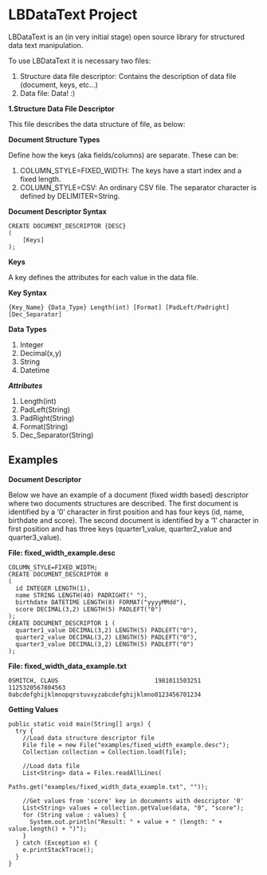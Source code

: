 # LBDataText Project
LBDataText is an (in very initial stage) open source library for structured data text manipulation.

To use LBDataText it is necessary two files:
1. Structure data file descriptor: Contains the description of data file (document, keys, etc...)
2. Data file: Data! :)

**1.Structure Data File Descriptor**

This file describes the data structure of file, as below:

**Document Structure Types**

Define how the keys (aka fields/columns) are separate. These can be:
1. COLUMN_STYLE=FIXED_WIDTH: The keys have a start index and a fixed length.
2. COLUMN_STYLE=CSV: An ordinary CSV file. The separator character is defined by DELIMITER=String.

**Document Descriptor Syntax**
```
CREATE DOCUMENT_DESCRIPTOR {DESC}
(
    [Keys]
);
```

**Keys**

A key defines the attributes for each value in the data file.

**Key Syntax**
```
{Key_Name} {Data_Type} Length(int) [Format] [PadLeft/Padright] [Dec_Separator]
```

**Data Types**
1. Integer
2. Decimal(x,y)
3. String
4. Datetime

***Attributes***
1. Length(int)
2. PadLeft(String)
3. PadRight(String)
4. Format(String)
5. Dec_Separator(String)

## Examples
**Document Descriptor**

Below we have an example of a document (fixed width based) descriptor where two documents structures are described. The first document is identified by a ‘0’ character in first position and has four keys (id, name, birthdate and score). The second document is identified by a ‘1’ character in first position and has three keys (quarter1_value, quarter2_value and quarter3_value).

**File: fixed_width_example.desc**
```
COLUMN_STYLE=FIXED_WIDTH;
CREATE DOCUMENT_DESCRIPTOR 0
(
  id INTEGER LENGTH(1),
  name STRING LENGTH(40) PADRIGHT(" "),
  birthdate DATETIME LENGTH(8) FORMAT("yyyyMMdd"),
  score DECIMAL(3,2) LENGTH(5) PADLEFT("0")
);
CREATE DOCUMENT_DESCRIPTOR 1 (
  quarter1_value DECIMAL(3,2) LENGTH(5) PADLEFT("0"),
  quarter2_value DECIMAL(3,2) LENGTH(5) PADLEFT("0"),
  quarter3_value DECIMAL(3,2) LENGTH(5) PADLEFT("0")
);
```
**File: fixed_width_data_example.txt**
```
0SMITCH, CLAUS                           1981011503251
1125320567804563
0abcdefghijklmnopqrstuvxyzabcdefghijklmno0123456701234
```
**Getting Values**
```
public static void main(String[] args) {
  try {
    //Load data structure descriptor file
    File file = new File("examples/fixed_width_example.desc");
    Collection collection = Collection.load(file);
        
    //Load data file
    List<String> data = Files.readAllLines(
                          Paths.get("examples/fixed_width_data_example.txt", ""));
            
    //Get values from 'score' key in documents with descriptor '0'
    List<String> values = collection.getValue(data, "0", "score");
    for (String value : values) {
      System.out.println("Result: " + value + " (length: " + value.length() + ")");
    }
  } catch (Exception e) {
    e.printStackTrace();
  }    
}
```

